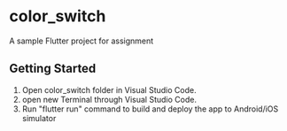 # color_switch

A sample Flutter project for assignment

## Getting Started

1. Open color_switch folder in Visual Studio Code. 
2. open new Terminal through Visual Studio Code.
3. Run "flutter run" command to build and deploy the app to Android/iOS simulator
